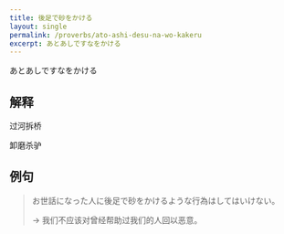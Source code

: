 ```yaml
---
title: 後足で砂をかける
layout: single
permalink: /proverbs/ato-ashi-desu-na-wo-kakeru
excerpt: あとあしですなをかける
---
```


あとあしですなをかける

## 解释

过河拆桥

卸磨杀驴

## 例句

> お世話になった人に後足で砂をかけるような行為はしてはいけない。
>
> → 我们不应该对曾经帮助过我们的人回以恶意。

